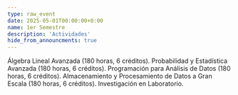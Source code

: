```yaml
---
type: raw_event
date: 2025-05-01T00:00:00+0:00
name: 1er Semestre
description: 'Actividades'
hide_from_announcments: true
---
```

Álgebra Lineal Avanzada (180 horas, 6 créditos).
Probabilidad y Estadística Avanzada (180 horas, 6 créditos).
Programación para Análisis de Datos (180 horas, 6 créditos).
Almacenamiento y Procesamiento de Datos a Gran Escala (180 horas, 6 créditos).
Investigación en Laboratorio.

